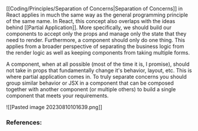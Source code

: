 [[Coding/Principles/Separation of Concerns|Separation of Concerns]] in React applies in much the same way as the general programming principle of the same name. In React, this concept also overlaps with the ideas behind [[Partial Application]]. More specifically, we should build our components to accept only the props and manage only the state that they need to render. Furthermore, a component should only do one thing. This applies from a broader perspective of separating the business logic from the render logic as well as keeping components from taking multiple forms.

A component, when at all possible (most of the time it is, I promise), should not take in props that fundamentally change it's behavior, layout, etc. This is where partial application comes in. To truly separate concerns you should group similar behavior or JSX in a component that can be composed together with another component (or multiple others) to build a single component that meets your requirements.

![[Pasted image 20230810101639.png]]


### References: